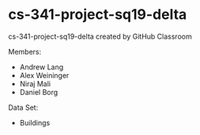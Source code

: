 # cs-341-project-sq19-delta
cs-341-project-sq19-delta created by GitHub Classroom

Members:
- Andrew Lang
- Alex Weininger
- Niraj Mali
- Daniel Borg

Data Set:
- Buildings
